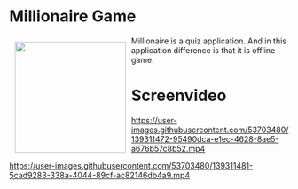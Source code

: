 # Millionaire Game
<img src="https://user-images.githubusercontent.com/53703480/139309814-2a4c0316-5afd-46a0-98ca-d7183ce56d7f.png" align="left"
width="200" hspace="10" vspace="10">

Millionaire is a quiz application. 
And in this application difference is that it is offline game.


# Screenvideo

https://user-images.githubusercontent.com/53703480/139311472-95490dca-e1ec-4628-8ae5-a676b57c8b52.mp4

https://user-images.githubusercontent.com/53703480/139311481-5cad9283-338a-4044-89cf-ac82146db4a9.mp4

